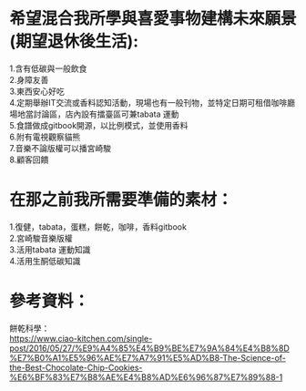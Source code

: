 # 希望混合我所學與喜愛事物建構未來願景(期望退休後生活):  
1.含有低碳與一般飲食  
2.身障友善  
3.東西安心好吃  
4.定期舉辦IT交流或香料認知活動，現場也有一般刊物，並特定日期可租借咖啡廳場地當討論區，店內設有擂臺區可兼tabata 運動   
5.食譜做成gitbook開源，以比例模式，並使用香料  
6.附有電視觀察貓熊  
7.音樂不論版權可以播宮崎駿  
8.顧客回饋  

# 在那之前我所需要準備的素材：  
1.復健，tabata，蛋糕，餅乾，咖啡，香料gitbook  
2.宮崎駿音樂版權  
3.活用tabata 運動知識  
4.活用生酮低碳知識  

# 參考資料：  
餅乾科學：  
https://www.ciao-kitchen.com/single-post/2016/05/27/%E9%A4%85%E4%B9%BE%E7%9A%84%E4%B8%8D%E7%B0%A1%E5%96%AE%E7%A7%91%E5%AD%B8-The-Science-of-the-Best-Chocolate-Chip-Cookies-%E6%BF%83%E7%B8%AE%E4%B8%AD%E6%96%87%E7%89%88-1
